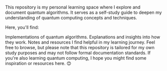This repository is my personal learning space where I explore and document quantum algorithms. It serves as a self-study guide to deepen my understanding of quantum computing concepts and techniques.

Here, you'll find:

Implementations of quantum algorithms.
Explanations and insights into how they work.
Notes and resources I find helpful in my learning journey.
Feel free to browse, but please note that this repository is tailored for my own study purposes and may not follow formal documentation standards. If you're also learning quantum computing, I hope you might find some inspiration or resources here. 😊

